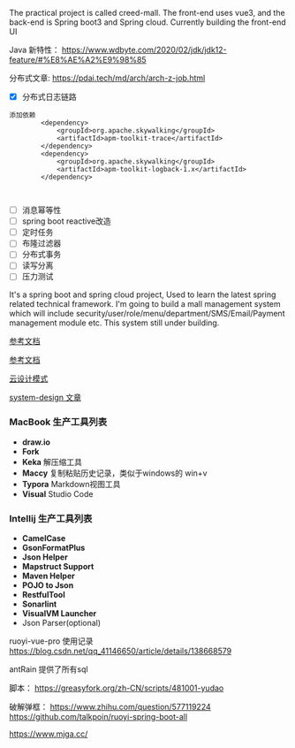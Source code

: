 The practical project is called creed-mall. The front-end uses vue3, and the back-end is Spring boot3 and Spring cloud. Currently building the front-end UI

Java 新特性： https://www.wdbyte.com/2020/02/jdk/jdk12-feature/#%E8%AE%A2%E9%98%85

分布式文章: https://pdai.tech/md/arch/arch-z-job.html

- [x] 分布式日志链路
```
添加依赖
        <dependency>
            <groupId>org.apache.skywalking</groupId>
            <artifactId>apm-toolkit-trace</artifactId>
        </dependency>
        <dependency>
            <groupId>org.apache.skywalking</groupId>
            <artifactId>apm-toolkit-logback-1.x</artifactId>
        </dependency>
        
        
```
- [ ] 消息幂等性
- [ ] spring boot reactive改造
- [ ] 定时任务
- [ ] 布隆过滤器
- [ ] 分布式事务
- [ ] 读写分离
- [ ] 压力测试

It's a spring boot and spring cloud project, Used to learn the latest spring related technical framework. 
I'm going to build a mall management system which will include security/user/role/menu/department/SMS/Email/Payment management module etc. 
This system still under building.


[参考文档](https://wukong-doc.redhtc.com/security/sas/sas-whatyouknow/)

[参考文档](https://docs.authing.cn/v2/concepts/id-token.html)

[云设计模式](https://iambowen.gitbooks.io/cloud-design-pattern/content/cloud-design-patterns.html)

[system-design 文章](https://javaguide.cn/system-design/security/data-desensitization.html)

### MacBook 生产工具列表
- **draw.io**
- **Fork**
- **Keka** 解压缩工具
- **Maccy** 复制粘贴历史记录，类似于windows的 win+v
- **Typora** Markdown视图工具
- **Visual** Studio Code

### Intellij 生产工具列表
- **CamelCase**
- **GsonFormatPlus**
- **Json Helper**
- **Mapstruct Support**
- **Maven Helper**
- **POJO to Json**
- **RestfulTool**
- **Sonarlint**
- **VisualVM Launcher**
- Json Parser(optional)


ruoyi-vue-pro 使用记录
https://blog.csdn.net/qq_41146650/article/details/138668579

antRain 提供了所有sql

脚本： https://greasyfork.org/zh-CN/scripts/481001-yudao

破解弹框： https://www.zhihu.com/question/577119224
https://github.com/talkpoin/ruoyi-spring-boot-all

https://www.mjga.cc/

